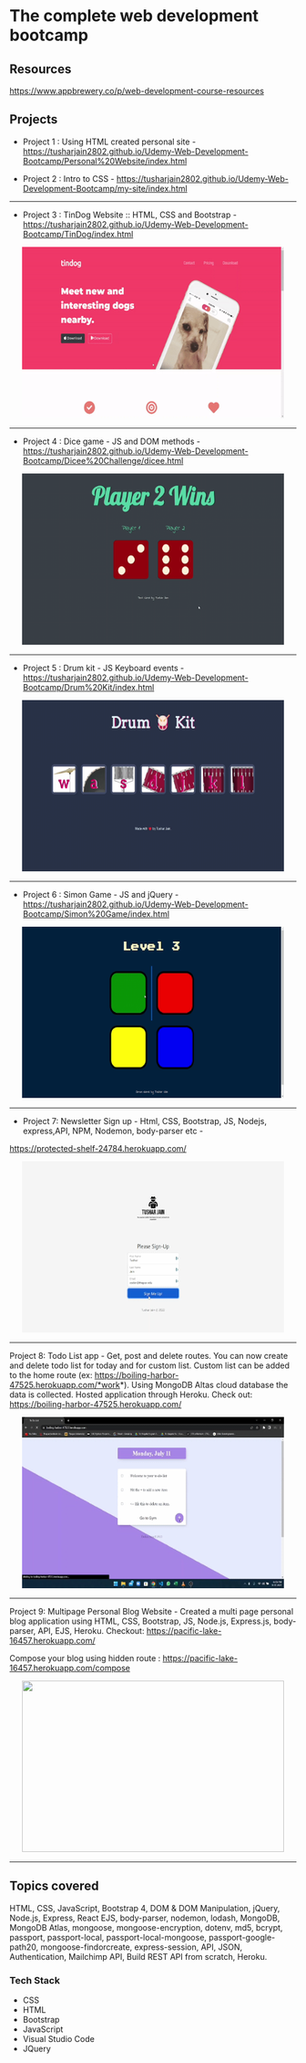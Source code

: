 # The complete web development bootcamp 

## Resources

https://www.appbrewery.co/p/web-development-course-resources

## Projects

- Project 1 : Using HTML created personal site - https://tusharjain2802.github.io/Udemy-Web-Development-Bootcamp/Personal%20Website/index.html

- Project 2 :  Intro to CSS - https://tusharjain2802.github.io/Udemy-Web-Development-Bootcamp/my-site/index.html

-----------------------------------------------------------------------------------------------------------------------------------------------------------------

- Project 3 : TinDog Website :: HTML, CSS and Bootstrap - https://tusharjain2802.github.io/Udemy-Web-Development-Bootcamp/TinDog/index.html

<p align="center">
  <img width="460" height="300" src="https://github.com/tusharjain2802/Udemy-Web-Development-Bootcamp/blob/main/FrameWork%20Designs/TinDog.gif">
</p>

-----------------------------------------------------------------------------------------------------------------------------------------------------------------

- Project 4 : Dice game - JS and DOM methods - https://tusharjain2802.github.io/Udemy-Web-Development-Bootcamp/Dicee%20Challenge/dicee.html

<p align="center">
  <img width="460" height="300" src="https://github.com/tusharjain2802/Udemy-Web-Development-Bootcamp/blob/main/FrameWork%20Designs/Dice.gif">
</p>

-----------------------------------------------------------------------------------------------------------------------------------------------------------------

- Project 5 : Drum kit - JS Keyboard events - https://tusharjain2802.github.io/Udemy-Web-Development-Bootcamp/Drum%20Kit/index.html

<p align="center">
  <img width="460" height="300" src="https://github.com/tusharjain2802/Udemy-Web-Development-Bootcamp/blob/main/FrameWork%20Designs/Drum.gif">
</p>

-----------------------------------------------------------------------------------------------------------------------------------------------------------------

- Project 6 : Simon Game - JS and jQuery - https://tusharjain2802.github.io/Udemy-Web-Development-Bootcamp/Simon%20Game/index.html

<p align="center">
  <img width="460" height="300" src="https://github.com/tusharjain2802/Udemy-Web-Development-Bootcamp/blob/main/FrameWork%20Designs/Simon.gif">
</p>

-----------------------------------------------------------------------------------------------------------------------------------------------------------------

- Project 7: Newsletter Sign up - Html, CSS, Bootstrap, JS, Nodejs, express,API, NPM, Nodemon, body-parser etc -

https://protected-shelf-24784.herokuapp.com/

<p align="center">
  <img width="460" height="300" src="https://github.com/tusharjain2802/Udemy-Web-Development-Bootcamp/blob/main/FrameWork%20Designs/signup.gif">
</p>

-----------------------------------------------------------------------------------------------------------------------------------------------------------------

Project 8: Todo List app - Get, post and delete routes. You can now create and delete todo list for today and for custom list. Custom list can be added to the home route (ex: https://boiling-harbor-47525.herokuapp.com/*work*). Using MongoDB Altas cloud database the data is collected. Hosted application through Heroku. Check out: https://boiling-harbor-47525.herokuapp.com/

<p align="center">
  <img width="460" height="300" src="https://github.com/tusharjain2802/Udemy-Web-Development-Bootcamp/blob/main/FrameWork%20Designs/todo.gif">
</p>

-----------------------------------------------------------------------------------------------------------------------------------------------------------------

Project 9: Multipage Personal Blog Website - Created a multi page personal blog application using HTML, CSS, Bootstrap, JS, Node.js, Express.js, body-parser, API, EJS, Heroku. Checkout: https://pacific-lake-16457.herokuapp.com/

Compose your blog using hidden route : https://pacific-lake-16457.herokuapp.com/compose

<p align="center">
  <img width="460" height="300" src="#">
</p>

-----------------------------------------------------------------------------------------------------------------------------------------------------------------

## Topics covered
HTML, CSS, JavaScript, Bootstrap 4, DOM & DOM Manipulation, jQuery, Node.js, Express, React EJS, body-parser, nodemon, lodash, MongoDB, MongoDB Atlas, 
mongoose, mongoose-encryption,  dotenv, md5, bcrypt, passport, passport-local, passport-local-mongoose, passport-google-path20, mongoose-findorcreate, express-session, API, JSON, Authentication, Mailchimp API, Build REST API from scratch, Heroku.


### Tech Stack
  * CSS
  * HTML
  * Bootstrap
  * JavaScript
  * Visual Studio Code
  * JQuery

